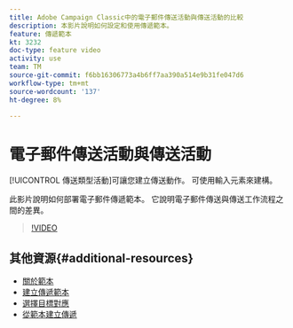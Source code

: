 ```yaml
---
title: Adobe Campaign Classic中的電子郵件傳送活動與傳送活動的比較
description: 本影片說明如何設定和使用傳遞範本。
feature: 傳遞範本
kt: 3232
doc-type: feature video
activity: use
team: TM
source-git-commit: f6bb16306773a4b6ff7aa390a514e9b31fe047d6
workflow-type: tm+mt
source-wordcount: '137'
ht-degree: 8%

---
```



# 電子郵件傳送活動與傳送活動

[!UICONTROL 傳送類型活動]可讓您建立傳送動作。 可使用輸入元素來建構。

此影片說明如何部署電子郵件傳遞範本。 它說明電子郵件傳送與傳送工作流程之間的差異。

>[!VIDEO](https://video.tv.adobe.com/v/24065?quality=12)

## 其他資源{#additional-resources}

* [關於範本](https://docs.campaign.adobe.com/doc/AC/en/DLV_Using_delivery_templates_About_templates.html)
* [建立傳遞範本](https://docs.campaign.adobe.com/doc/AC/en/DLV_Using_delivery_templates_Creating_a_delivery_template.html)
* [選擇目標對應](https://docs.campaign.adobe.com/doc/AC/en/DLV_Using_delivery_templates_Selecting_a_target_mapping.html)
* [從範本建立傳遞](https://docs.campaign.adobe.com/doc/AC/en/DLV_Using_delivery_templates_Creating_a_delivery_from_a_template.html)
